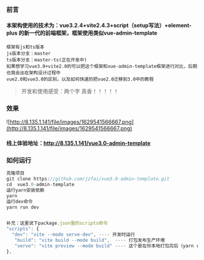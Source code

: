 ### 前言

#### 本架构使用的技术为：vue3.2.4+vite2.4.3+script（setup写法）+element-plus 的新一代的前端框架，框架使用类似vue-admin-template

```
框架有js和ts版本
js版本分支：master
ts版本分支：master-ts(正在开发中)
如果想学习vue3.0+vite2.0的可以把这个框架和vue-admin-template框架进行对比，后期也我会出在架构设计过程中
vue2.0和vue3.0的区别，以及如何快速的把vue2.0迁移到3.0中的教程
```



>开发和使用感受：两个字    真香！！！！！

### 效果

![http://8.135.1.141/file/images/1629541566667.png](http://8.135.1.141/file/images/1629541566667.png)

#### 线上体验地址：http://8.135.1.141/vue3.0-admin-template

### 如何运行

```javascript
克隆项目
git clone https://github.com/jzfai/vue3.0-admin-template.git
cd  vue3.0-admin-template
运行yarn安装依赖
yarn
运行dev命令
yarn run dev


补充：这里说下package.json里的scripts命令
"scripts": {
  "dev": "vite --mode serve-dev", ---- 开发时运行
   "build": "vite build --mode build",  ---- 打包发布生产环境
   "serve": "vite preview --mode build" ---- 这个是在你本地打包完后（yarn run build）后会生产一个dist文件夹，这个命令在你本地启动一个本地服务用于查看dist文件内容，发布生产前可以用这个先看下打包的效果
},
```

